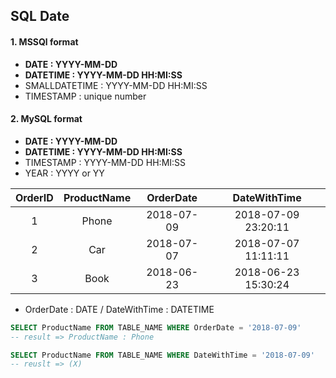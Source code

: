 ## SQL Date

#### 1. MSSQl format

- **DATE : YYYY-MM-DD**
- **DATETIME : YYYY-MM-DD HH:MI:SS**
- SMALLDATETIME : YYYY-MM-DD HH:MI:SS
- TIMESTAMP : unique number



#### 2. MySQL format

- **DATE : YYYY-MM-DD**
- **DATETIME : YYYY-MM-DD HH:MI:SS**
- TIMESTAMP : YYYY-MM-DD HH:MI:SS
- YEAR : YYYY or YY



| OrderID | ProductName | OrderDate  |    DateWithTime     |
| :-----: | :---------: | :--------: | :-----------------: |
|    1    |    Phone    | 2018-07-09 | 2018-07-09 23:20:11 |
|    2    |     Car     | 2018-07-07 | 2018-07-07 11:11:11 |
|    3    |    Book     | 2018-06-23 | 2018-06-23 15:30:24 |

- OrderDate : DATE / DateWithTime : DATETIME



```sql
SELECT ProductName FROM TABLE_NAME WHERE OrderDate = '2018-07-09'
-- result => ProductName : Phone

SELECT ProductName FROM TABLE_NAME WHERE DateWithTime = '2018-07-09'
-- reuslt => (X)
```
